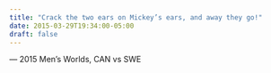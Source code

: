 ```yaml
---
title: "Crack the two ears on Mickey’s ears, and away they go!"
date: 2015-03-29T19:34:00-05:00
draft: false
---
```

— 2015 Men’s Worlds, CAN vs SWE
<!--more--> 

